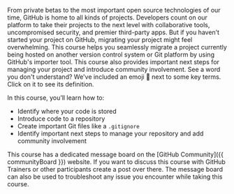 From private betas to the most important open source technologies of our time, GitHub is home to all kinds of projects. Developers count on our platform to take their projects to the next level with collaborative tools, uncompromised security, and premier third-party apps. But if you haven’t started your project on GitHub, migrating your project might feel overwhelming. This course helps you seamlessly migrate a project currently being hosted on another version control system or Git platform by using GitHub's importer tool. This course also provides important next steps for managing your project and introduce community involvement. See a word you don't understand? We've included an emoji :book: next to some key terms. Click on it to see its definition.

In this course, you’ll learn how to:

- Identify where your code is stored
- Introduce code to a repository
- Create important Git files like a `.gitignore`
- Identify important next steps to manage your repository and add community involvement


This course has a dedicated message board on the [GitHub Community]({{ communityBoard }}) website. If you want to discuss this course with GitHub Trainers or other participants create a post over there. The message board can also be used to troubleshoot any issue you encounter while taking this course.
